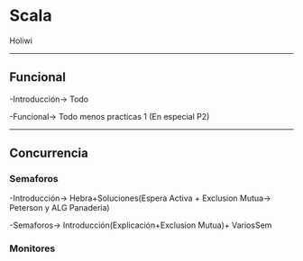 # Scala
Holiwi

---
## Funcional
-Introducción-> Todo
 
-Funcional-> Todo menos practicas 1 (En especial P2)

---
## Concurrencia
### Semaforos
-Introducción-> Hebra+Soluciones(Espera Activa + Exclusion Mutua-> Peterson y ALG Panaderia)

-Semaforos-> Introducción(Explicación+Exclusion Mutua)+ VariosSem

### Monitores

